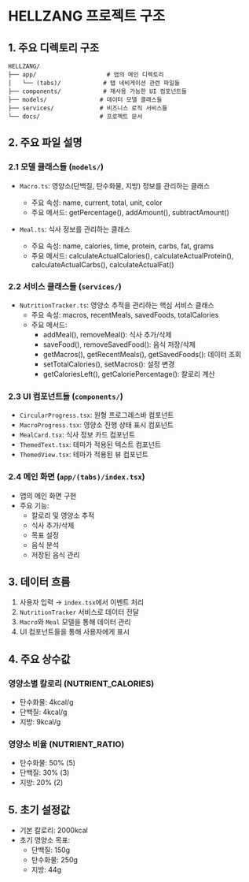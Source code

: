 # HELLZANG 프로젝트 구조

<!-- 
  프로젝트의 전체적인 구조와 각 파일의 역할을 설명하는 문서입니다.
  이 문서는 개발자들이 프로젝트를 이해하고 유지보수하는 데 도움이 됩니다.
-->

## 1. 주요 디렉토리 구조
<!-- 
  프로젝트의 기본적인 폴더 구조를 보여줍니다.
  각 폴더는 특정한 목적과 역할을 가지고 있습니다.
-->
```
HELLZANG/
├── app/                    # 앱의 메인 디렉토리
│   └── (tabs)/            # 탭 네비게이션 관련 파일들
├── components/            # 재사용 가능한 UI 컴포넌트들
├── models/               # 데이터 모델 클래스들
├── services/             # 비즈니스 로직 서비스들
└── docs/                 # 프로젝트 문서
```

## 2. 주요 파일 설명

### 2.1 모델 클래스들 (`models/`)
<!-- 
  데이터 모델 클래스들은 애플리케이션의 핵심 데이터 구조를 정의합니다.
  각 클래스는 특정 도메인의 데이터와 관련된 로직을 캡슐화합니다.
-->
- `Macro.ts`: 영양소(단백질, 탄수화물, 지방) 정보를 관리하는 클래스
  - 주요 속성: name, current, total, unit, color
  - 주요 메서드: getPercentage(), addAmount(), subtractAmount()

- `Meal.ts`: 식사 정보를 관리하는 클래스
  - 주요 속성: name, calories, time, protein, carbs, fat, grams
  - 주요 메서드: calculateActualCalories(), calculateActualProtein(), calculateActualCarbs(), calculateActualFat()

### 2.2 서비스 클래스들 (`services/`)
<!-- 
  서비스 클래스들은 비즈니스 로직을 처리합니다.
  데이터 모델과 UI 컴포넌트 사이의 중간 계층 역할을 합니다.
-->
- `NutritionTracker.ts`: 영양소 추적을 관리하는 핵심 서비스 클래스
  - 주요 속성: macros, recentMeals, savedFoods, totalCalories
  - 주요 메서드:
    - addMeal(), removeMeal(): 식사 추가/삭제
    - saveFood(), removeSavedFood(): 음식 저장/삭제
    - getMacros(), getRecentMeals(), getSavedFoods(): 데이터 조회
    - setTotalCalories(), setMacros(): 설정 변경
    - getCaloriesLeft(), getCaloriePercentage(): 칼로리 계산

### 2.3 UI 컴포넌트들 (`components/`)
<!-- 
  UI 컴포넌트들은 사용자 인터페이스를 구성하는 재사용 가능한 요소들입니다.
  각 컴포넌트는 특정한 시각적 요소나 기능을 담당합니다.
-->
- `CircularProgress.tsx`: 원형 프로그레스바 컴포넌트
- `MacroProgress.tsx`: 영양소 진행 상태 표시 컴포넌트
- `MealCard.tsx`: 식사 정보 카드 컴포넌트
- `ThemedText.tsx`: 테마가 적용된 텍스트 컴포넌트
- `ThemedView.tsx`: 테마가 적용된 뷰 컴포넌트

### 2.4 메인 화면 (`app/(tabs)/index.tsx`)
<!-- 
  메인 화면은 앱의 중심이 되는 화면입니다.
  다양한 기능들이 통합되어 있으며, 사용자와의 상호작용이 가장 많이 일어나는 부분입니다.
-->
- 앱의 메인 화면 구현
- 주요 기능:
  - 칼로리 및 영양소 추적
  - 식사 추가/삭제
  - 목표 설정
  - 음식 분석
  - 저장된 음식 관리

## 3. 데이터 흐름
<!-- 
  데이터 흐름은 애플리케이션에서 데이터가 어떻게 이동하고 처리되는지를 보여줍니다.
  이는 코드의 구조와 의존성을 이해하는 데 중요한 부분입니다.
-->
1. 사용자 입력 → `index.tsx`에서 이벤트 처리
2. `NutritionTracker` 서비스로 데이터 전달
3. `Macro`와 `Meal` 모델을 통해 데이터 관리
4. UI 컴포넌트들을 통해 사용자에게 표시

## 4. 주요 상수값
<!-- 
  주요 상수값들은 애플리케이션에서 자주 사용되는 고정된 값들입니다.
  이 값들은 한 곳에서 관리되어 일관성을 유지하고 변경을 용이하게 합니다.
-->

### 영양소별 칼로리 (NUTRIENT_CALORIES)
- 탄수화물: 4kcal/g
- 단백질: 4kcal/g
- 지방: 9kcal/g

### 영양소 비율 (NUTRIENT_RATIO)
- 탄수화물: 50% (5)
- 단백질: 30% (3)
- 지방: 20% (2)

## 5. 초기 설정값
<!-- 
  초기 설정값들은 애플리케이션이 처음 시작될 때 사용되는 기본값들입니다.
  이 값들은 사용자가 설정을 변경할 때까지 유지됩니다.
-->
- 기본 칼로리: 2000kcal
- 초기 영양소 목표:
  - 단백질: 150g
  - 탄수화물: 250g
  - 지방: 44g 